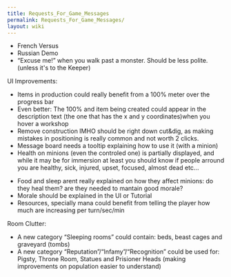 ```yaml
---
title: Requests_For_Game_Messages
permalink: Requests_For_Game_Messages/
layout: wiki
---
```


-   French Versus
-   Russian Demo
-   “Excuse me!” when you walk past a monster. Should be less polite.
    (unless it's to the Keeper)

UI Improvements:

-   Items in production could really benefit from a 100% meter over the
    progress bar
-   Even better: The 100% and item being created could appear in the
    description text (the one that has the x and y coordinates)when you
    hover a workshop
-   Remove construction IMHO should be right down cut&dig, as making
    mistakes in positioning is really common and not worth 2 clicks.
-   Message board needs a tooltip explaining how to use it (with a
    minion)
-   Health on minions (even the controled one) is partially displayed,
    and while it may be for immersion at least you should know if people
    arround you are healthy, sick, injured, upset, focused, almost dead
    etc...

<!-- -->

-   Food and sleep arent really explained on how they affect minions: do
    they heal them? are they needed to mantain good morale?
-   Morale should be explained in the UI or Tutorial
-   Resources, specially mana could benefit from telling the player how
    much are increasing per turn/sec/min

Room Clutter:

-   A new category “Sleeping rooms” could contain: beds, beast cages and
    graveyard (tombs)
-   A new category “Reputation”/“Infamy”/“Recognition” could be used
    for: Pigsty, Throne Room, Statues and Prisioner Heads (making
    improvements on population easier to understand)

